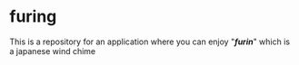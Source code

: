 # furing

This is a repository for an application where you can enjoy "<b><i>furin</i></b>" which is a japanese wind chime
